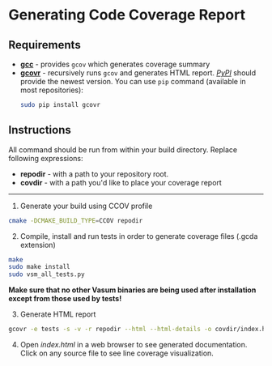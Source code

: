 Generating Code Coverage Report
===============================

Requirements
------------
 - [**gcc**](gcc.gnu.org) - provides `gcov` which generates coverage summary
 - [**gcovr**](gcovr.com) - recursively runs `gcov` and generates HTML report.
    [*PyPI*](pypi.python.org/pypi/gcovr) should provide the newest version.
    You can use `pip` command (available in most repositories):
    ```bash
    sudo pip install gcovr
    ```

Instructions
------------

All command should be run from within your build directory. Replace following expressions:
 - **repodir** - with a path to your repository root.
 - **covdir** - with a path you'd like to place your coverage report

-------------------------------------------------------------------------------

1. Generate your build using CCOV profile
```bash
cmake -DCMAKE_BUILD_TYPE=CCOV repodir
```

2. Compile, install and run tests in order to generate coverage files (.gcda extension)
```bash
make
sudo make install
sudo vsm_all_tests.py
```
   **Make sure that no other Vasum binaries are being used after installation
   except from those used by tests!**

3. Generate HTML report
```bash
gcovr -e tests -s -v -r repodir --html --html-details -o covdir/index.html
```

4. Open *index.html* in a web browser to see generated documentation. Click on any source file
   to see line coverage visualization.
